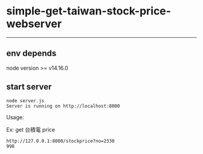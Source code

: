 # simple-get-taiwan-stock-price-webserver

---
## env depends

node version >= v14.16.0

## start server
```
node server.js
Server is running on http://localhost:8000
```

Usage:

Ex: get 台積電 price
```
http://127.0.0.1:8000/stockprice?no=2330
998
```